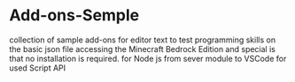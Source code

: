# Add-ons-Semple
collection of sample add-ons for editor text to test programming skills on the basic json file accessing the Minecraft Bedrock Edition and special is that no installation is required. for Node js from sever module to VSCode for used Script API